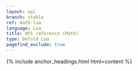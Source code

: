 ```yaml
---
layout: api
branch: stable
ref: math-lua
language: Lua
title: API reference (Math)
type: Defold Lua
pagefind_exclude: true
---
```

{% include anchor_headings.html html=content %}